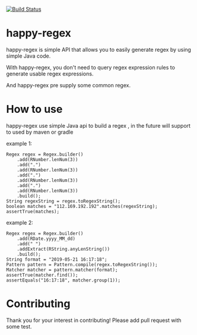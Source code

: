 [![Build Status](https://travis-ci.org/ruanwenjun/happy-regex.svg?branch=master)](https://travis-ci.org/ruanwenjun/happy-regex)
# happy-regex

happy-regex is simple API that allows you to easily generate regex by using simple Java code.

With happy-regex, you don't need to query regex expression rules to generate usable regex expressions.

And happy-regex pre supply some common regex.

# How to use

happy-regex use simple Java api to build a regex , in the future will support to used by maven or gradle

example 1:
```
Regex regex = Regex.builder()
    .add(RNumber.lenNum(3))
    .add(".")
    .add(RNumber.lenNum(3))
    .add(".")
    .add(RNumber.lenNum(3))
    .add(".")
    .add(RNumber.lenNum(3))
    .build();
String regexString = regex.toRegexString();
boolean matches = "112.169.192.192".matches(regexString);
assertTrue(matches);
```
example 2:
```
Regex regex = Regex.builder()
    .add(RDate.yyyy_MM_dd)
    .add(" ")
    .addExtract(RString.anyLenString())
    .build();
String format = "2019-05-21 16:17:18";
Pattern pattern = Pattern.compile(regex.toRegexString());
Matcher matcher = pattern.matcher(format);
assertTrue(matcher.find());
assertEquals("16:17:18", matcher.group(1));
```

# Contributing

Thank you for your interest in contributing! Please add pull request with some test.

